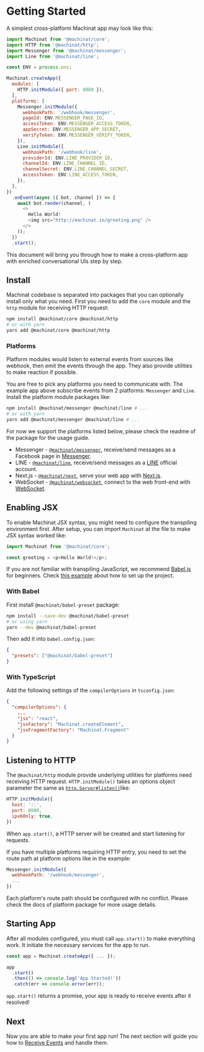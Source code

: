 # Getting Started

A simplest cross-platform Machinat app may look like this:

```js
import Machinat from '@machinat/core';
import HTTP from '@machinat/http';
import Messenger from '@machinat/messenger';
import Line from '@machinat/line';

const ENV = process.env;

Machinat.createApp({
  modules: [
    HTTP.initModule({ port: 8080 }),
  ],
  platforms: [
    Messenger.initModule({
      webhookPath: '/webhook/messenger',
      pageId: ENV.MESSENGER_PAGE_ID,
      accessToken: ENV.MESSENGER_ACCESS_TOKEN,
      appSecret: ENV.MESSENGER_APP_SECRET,
      verifyToken: ENV.MESSENGER_VERIFY_TOKEN,
    }),
    Line.initModule({
      webhookPath: '/webhook/line',
      providerId: ENV.LINE_PROVIDER_ID,
      channelId: ENV.LINE_CHANNEL_ID,
      channelSecret: ENV.LINE_CHANNEL_SECRET,
      accessToken: ENV.LINE_ACCESS_TOKEN,
    }),
  ],
})
  .onEvent(async ({ bot, channel }) => {
    await bot.render(channel, (
      <>
        Hello World!
        <img src="http://machinat.io/greeting.png" />
      </>
    ));
  })
  .start();
```

This document will bring you through how to make a cross-platform app with enriched conversational UIs step by step.

## Install

Machinat codebase is separated into packages that you can optionally install only what you need. First you need to add the `core` module and the `http` module for receiving HTTP request:

```sh
npm install @machinat/core @machinat/http
# or with yarn
yarn add @machinat/core @machinat/http
```

### Platforms

Platform modules would listen to external events from sources like webhook, then emit the events through the app. They also provide utilities to make reaction if possible.

You are free to pick any platforms you need to communicate with. The example app above subscribe events from 2 platforms: `Messenger` and `Line`. Install the platform module packages like:

```sh
npm install @machinat/messenger @machinat/line # ...
# or with yarn
yarn add @machinat/messenger @machinat/line # ...
```

For now we support the platforms listed below, please check the readme of the package for the usage guide.

- Messenger - [`@machinat/messenger`](packages/machinat-messenger), receive/send messages as a Facebook page in [Messenger](https://www.messenger.com).
- LINE - [`@machinat/line`](packages/machinat-line), receive/send messages as a [LINE](https://line.me) official account.
- Next.js - [`@machinat/next`](packages/machinat-next), serve your web app with [Next.js](https://nextjs.org/).
- WebSocket - [`@machinat/websocket`](packages/machinat-websocket), connect to the web front-end with [WebSocket](https://developer.mozilla.org/en-US/docs/Web/API/WebSockets_API).

## Enabling JSX

To enable Machinat JSX syntax, you might need to configure the transpiling environment first. After setup, you can import `Machinat` at the file to make JSX syntax worked like:

```js
import Machinat from '@machinat/core';

const greeting = <p>Hello World!</p>;
```

If you are not familiar with transpiling JavaScript, we recommend [Babel.js](https://babeljs.io/docs/en/) for beginners. Check [this example]() about how to set up the project.

### With Babel

First install `@machinat/babel-preset` package:

```sh
npm install --save-dev @machinat/babel-preset
# or using yarn
yarn --dev @machinat/babel-preset
```

Then add it into `babel.config.json`:

```json
{
  "presets": ["@machinat/babel-preset"]
}
```

### With TypeScript

Add the following settings of the `compilerOptions` in `tsconfig.json`:

```json
{
  "compilerOptions": {
    ...
    "jsx": "react",
    "jsxFactory": "Machinat.createElement",
    "jsxFragmentFactory": "Machinat.Fragment"
  }
}
```

## Listening to HTTP

The `@machinat/http` module provide underlying utilities for platforms need receiving HTTP request. `HTTP.initModule()` takes an options object parameter the same as [`http.Server#listen()`](https://nodejs.org/dist/latest/docs/api/net.html#net_server_listen_options_callback)like:

```js
HTTP.initModule({
  host: '::',
  port: 8080,
  ipv6Only: true,
})
```

When `app.start()`, a HTTP server will be created and start listening for requests.

If you have multiple platforms requiring HTTP entry, you need to set the route path at platform options like in the example:

```js
Messenger.initModule({
  webhookPath: '/webhook/messenger',
  ...
})
```

Each platform's route path should be configured with no conflict. Please check the docs of platform package for more usage details.

## Starting App

After all modules configured, you must call `app.start()` to make everything work. It initiate the necessary services for the app to run.

```js
const app = Machinat.createApp({ ... });

app
  .start()
  .then(() => console.log('App Started!'))
  .catch(err => console.error(err));
```

`app.start()` returns a promise, your app is ready to receive events after it resolved!

## Next

Now you are able to make your first app run! The next section will guide you how to [Receive Events](docs/receive-event.md) and handle them.
